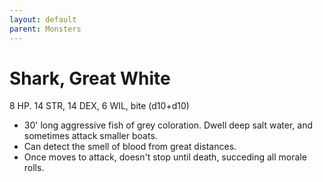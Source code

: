 ```yaml
---
layout: default
parent: Monsters
---
```

# Shark, Great White
8 HP. 14 STR, 14 DEX, 6 WIL, bite (d10+d10)
-   30' long aggressive fish of grey coloration. Dwell deep salt water,
    and sometimes attack smaller boats.
-   Can detect the smell of blood from great distances.
-   Once moves to attack, doesn't stop until death, succeding all morale
    rolls.
